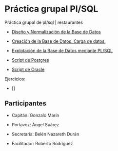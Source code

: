 # Práctica grupal Pl/SQL

Práctica grupal de pl/sql | restaurantes

* [Diseño y Normalización de la Base de Datos](/recursos/Proyecto_Restaurantes-Fase1.pdf)

* [Creación de la Base de Datos. Carga de datos.](/recursos/Proyecto_Restaurantes-Fase2.pdf)

* [Explotación de la Base de Datos mediante PL/SQL](/recursos/Proyecto_Restaurantes-Fase4.pdf)

* [Script de Postgres](/recursos/script/Postgres)

* [Script de Oracle](/recursos/script/Oracle)

Ejercicios:

* []


## Participantes

* Capitán: Gonzalo Marín

* Portavoz: Ángel Suárez

* Secretaria: Belén Nazareth Durán

* Facilitador: Roberto Rodríguez
